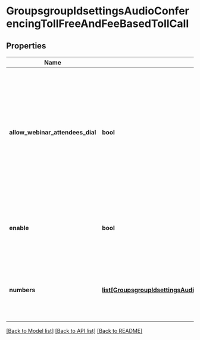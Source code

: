 # GroupsgroupIdsettingsAudioConferencingTollFreeAndFeeBasedTollCall

## Properties
Name | Type | Description | Notes
------------ | ------------- | ------------- | -------------
**allow_webinar_attendees_dial** | **bool** | Whether webinar attendees can dial in through the account&#x27;s **Toll-free and Fee-based Toll Call** phone numbers. This feature is only available in version 5.2.2 and higher. | [optional] 
**enable** | **bool** | Whether the group has the [**Toll-free and Fee-based Toll Call**](https://support.zoom.us/hc/en-us/articles/360060950711-Enabling-Toll-free-and-Fee-based-Toll-Call#h_01F51844DRCX3K7BRTMZ40381R) setting enabled. | [optional] 
**numbers** | [**list[GroupsgroupIdsettingsAudioConferencingTollFreeAndFeeBasedTollCallNumbers]**](GroupsgroupIdsettingsAudioConferencingTollFreeAndFeeBasedTollCallNumbers.md) | The group&#x27;s **Toll-free and Fee-based Toll Call** phone number information. | [optional] 

[[Back to Model list]](../README.md#documentation-for-models) [[Back to API list]](../README.md#documentation-for-api-endpoints) [[Back to README]](../README.md)

